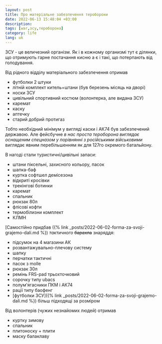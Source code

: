 ```yaml
---
layout: post
title: Про матеріальне забезпечення тероборони
date: 2022-06-13 15:48:04 +03:00
description: 
tags: [war,зсу,тероборона]
category: life
lang: uk
---
```


ЗСУ - це величезний організм.
Як і в кожному организмі тут є ділянки, що отримують гарне постачання кисню а є і такі,  що потерпають від голодування.

Від рідного відділу матеріального забезпечення отримав
* футболки 2 штуки 
* літній комплект китель+штани
  (був березень місяць на дворі) 
* носки ЗСУ 
* цивільний спортивний костюм
  (волонтерка, але видана ЗСУ)
* каремат
* каску
* аптечку
* старий добрий протигаз

Тобто необхідний мінімум у вигляді каски і АК74 був забезпечений державою.
Але фейсбучне _в нас проста тероборона виглядає оснащеним спецназом у порівнянні з російськими військовими_ виглядає явним перебільшенням як для 127го окремого батальйону.

В нагоді стали туристичні/цивільні запаси:
* штани піксельні, захисного кольору,  пасок
* шапка-баф
* куртка софтшел демісезона
* відкриті кросівки
* трекінгові ботинки
* каремат
* спальник
* рюкзак 80л
* флісові кофти
* термобілизни комплект
* КЛМН

[Самостійно придбав ({% link _posts/2022-06-02-forma-za-svoji-grajemo-dali.md %})
 _тактичного_ ~~барахла~~ знаряддя:
* підсумок на 4 магазини АК
* розвантажувально-плечову систему
* шапку 
* перчатки тактичні
* пасок з molle
* рюкзак 30л
* ремінь FRS-pad трьохточковий
* сорочку типу ubacs
* полум'ягасники ПКМ і АК74
* рації типу баофенг
* [футболки ЗСУ]({% link _posts/2022-06-02-forma-za-svoji-grajemo-dali.md %})
   більш підходящі за розміром

Від волонтерів (чужих незнайомих людей) отримав 
* куртку зимову
* спальник
* плитоноску + плити
* маску балаклаву

